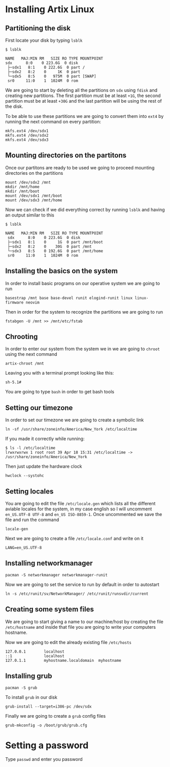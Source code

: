 # Installing Artix Linux

## Partitioning the disk
First locate your disk by typing `lsblk`


    $ lsblk
    
    NAME   MAJ:MIN RM   SIZE RO TYPE MOUNTPOINT
    sdx      8:0    0 223.6G  0 disk
     ├─sdx1   8:1    0 222.6G  0 part /
     ├─sdx2   8:2    0     1K  0 part
     └─sdx5   8:5    0   975M  0 part [SWAP]
     sr0     11:0    1  1024M  0 rom
 
We are going to start by deleting all the partitions on `sdx` using `fdisk` and creating new partitions. The first partition must be at least `+1G`, the second partition must be at least `+30G` and the last partition will be using the rest of the disk.

To be able to use these partitions we are going to convert them into `ext4` by running the next command on every partition:

    mkfs.ext4 /dev/sdx1
    mkfs.ext4 /dev/sdx2
    mkfs.ext4 /dev/sdx3

## Mounting directories on the partitons

Once our partitons are ready to be used we going to proceed mounting directories on the partitions

    mount /dev/sdx2 /mnt
    mkdir /mnt/home
    mkdir /mnt/boot
    mount /dev/sdx1 /mnt/boot
    mount /dev/sdx3 /mnt/home
    
Now we can check if we did everything correct by running `lsblk` and having an output similar to this

    $ lsblk
    
    NAME   MAJ:MIN RM   SIZE RO TYPE MOUNTPOINT
     sdx      8:0    0 223.6G  0 disk
     ├─sdx1   8:1    0     1G  0 part /mnt/boot
     ├─sdx2   8:2    0    30G  0 part /mnt
     └─sdx3   8:5    0 192.6G  0 part /mnt/home
     sr0     11:0    1  1024M  0 rom
    
## Installing the basics on the system

In order to install basic programs on our operative system we are going to run

    basestrap /mnt base base-devel runit elogind-runit linux linux-firmware neovim

Then in order for the system to recognize the partitions we are going to run

    fstabgen -U /mnt >> /mnt/etc/fstab
    
## Chrooting

In order to enter our system from the system we in we are going to `chroot` using the next command

    artix-chroot /mnt
    
Leaving you with a terminal prompt looking like this:

    sh-5.1#

You are going to type `bash` in order to get bash tools

## Setting our timezone

In order to set our timezone we are going to create a symbolic link

    ln -sf /usr/share/zoneinfo/America/New_York /etc/localtime

If you made it correctly while running:

    $ ls -l /etc/localtime
    lrwxrwxrwx 1 root root 39 Apr 18 15:31 /etc/localtime -> /usr/share/zoneinfo/America/New_York

Then just update the hardware clock

    hwclock --systohc

## Setting locales

You are going to edit the file `/etc/locale.gen` which lists all the different aviable locales for the system, in my case english so I will uncomment `en_US.UTF-8 UTF-8` and `en_US ISO-8859-1`. Once uncommented we save the file and run the command

    locale-gen

Next we are going to create a file `/etc/locale.conf` and write on it

    LANG=en_US.UTF-8

## Installing networkmanager

    pacman -S networkmanager networkmanager-runit
    
Now we are going to set the service to run by default in order to autostart

    ln -s /etc/runit/sv/NetworkManager/ /etc/runit/runsvdir/current
    
## Creating some system files

We are going to start giving a name to our machine/host by creating the file `/etc/hostname` and inside that file you are going to write your computers hostname.

Now we are going to edit the already existing file `/etc/hosts`

    127.0.0.1        localhost
    ::1              localhost
    127.0.1.1        myhostname.localdomain  myhostname
    
## Installing grub

    pacman -S grub
    
To install `grub` in our disk

    grub-install --target=i386-pc /dev/sdx

Finally we are going to create a `grub` config files

    grub-mkconfig -o /boot/grub/grub.cfg
    
# Setting a password

Type `passwd` and enter you password
